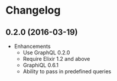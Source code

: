 # Changelog

## 0.2.0 (2016-03-19)

* Enhancements
  * Use GraphQL 0.2.0
  * Require Elixir 1.2 and above
  * GraphiQL 0.6.1
  * Ability to pass in predefined queries
